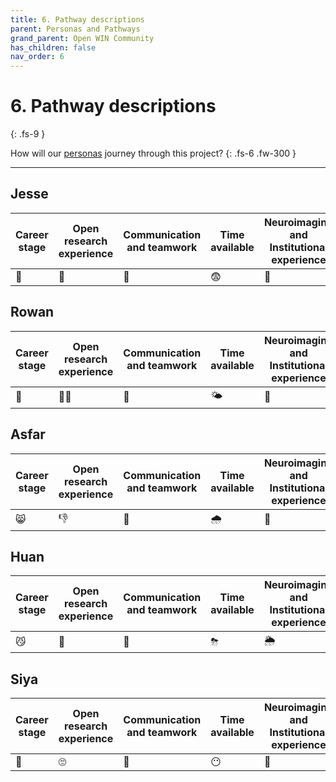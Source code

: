 ```yaml
---
title: 6. Pathway descriptions
parent: Personas and Pathways
grand_parent: Open WIN Community
has_children: false
nav_order: 6
---
```


# 6. Pathway descriptions
{: .fs-9 }

How will our [personas](personas-descriptions.md) journey through this project?
{: .fs-6 .fw-300 }

---

## Jesse

| Career stage | Open research experience | Communication and teamwork | Time available | Neuroimaging and Institutional experience | Computational literacy |
|--------------|--------------------------|----------------------------|----------------|-------------------------------------------|------------------------|
|      🐣      |             🐣           |             💃            |       😨      |                    🐣                       |         🐣            |   

<!-- Jesse is a Masters student. They have come to WIN and Oxford from a different University and have never heard of "open research". They worked hard to get here, they are ambitious, and they want to make friends. They are keen to impress their supervisor and are going to every departmental meeting they can. They are worried about their workload and running our of time for their project. They are a bit overwhelmed y how much there is to learn, but want to be exposed to everything. -->


## Rowan

| Career stage | Open research experience | Communication and teamwork | Time available | Neuroimaging and Institutional experience | Computational literacy |
|--------------|--------------------------|----------------------------|----------------|-------------------------------------------|------------------------|
|      🐥      |             🙅‍♀️           |             🎉            |       🌤       |                    🐥                     |         🐣             |   

<!-- Rowan is a PhD Student. They completed a Masters course with a WIN supervisor, and have been working as a research assistant for one year before starting a PhD in a different lab. They have worked as part of a team writing ethics applications and collecting data, but now they are leading the whole process for themselves. They have made lots of friends in their time at WIN, but know they need to keep a competitive edge so play their cards close to their chest. They have heard people talk unfavourably about open research - it takes too much time; it brings you no personal benefits - and tend to think it's for "someone else". -->


## Asfar

| Career stage | Open research experience | Communication and teamwork | Time available | Neuroimaging and Institutional experience | Computational literacy |
|--------------|--------------------------|----------------------------|----------------|-------------------------------------------|------------------------|
|      😸      |             ‍👎           |             🙈            |       🌧       |                    💃                     |         🌤             |


<!-- Asfar is a postdoctoral researcher. They think they know what open research is, but they are worried that their code will be heavily criticised if they share it online. They see open research as a time suck and distraction from papers. They are often asked to support students in running the code and experiments they have written, but this is usually limited to handing over some thin notes. They will be attempting to secure a fellowship in under two years. -->

## Huan

| Career stage | Open research experience | Communication and teamwork | Time available | Neuroimaging and Institutional experience | Computational literacy |
|--------------|--------------------------|----------------------------|----------------|-------------------------------------------|------------------------|
|      😼      |             👋           |             💯           |       ⛈      |                    🌦                       |         🙈            |   

<!-- Huan is a postdoctoral researcher. They have significant experience working with clinical populations and are actively engaged in Patient and Public Involvement in research design and Public Engagement outreach. They manage a constant flow of students, and feel as though they are at capacity with their workload. They enjoy their research, but are considering looking outside of academia as the Principle Investigator track does not appeal. They like the idea of open research, but are not sure if they have much to contribute. -->

## Siya

| Career stage | Open research experience | Communication and teamwork | Time available | Neuroimaging and Institutional experience | Computational literacy |
|--------------|--------------------------|----------------------------|----------------|-------------------------------------------|------------------------|
|      🦁      |             ‍🙄           |             💃            |       😶      |                    👑                       |         🐙            |   

<!-- Siya is an established Principle Investigator. They have had a successful academic career and feel comfortable within the WIN and University of Oxford structures. They have seen the requirement for open research sneak into different aspects of their work, for example in requirements for Research Data Management plans in grant applications, and the [Research Excellence Framework reference to "research practice that supports reproducible science"](https://www.ref.ac.uk/media/1084/ref-2019_02-panel-criteria-and-working-methods.pdf), but have yet to see where this has been truly beneficial for an individual scientist or the research filed as a whole. -->
